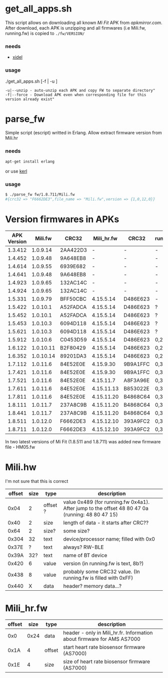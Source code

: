 # get_all_apps.sh
This script allows on downloading all known *Mi Fit* APK from *apkmirror.com*.
After download, each APK is unzipping and all firmwares (i.e Mili.fw, running.fw) is copied to `./fw/VERSION/`

### needs
* [xidel](http://www.videlibri.de/xidel.html)

### usage
./get_all_apps.sh [-f | -u ]

```
-u|--unzip - auto-unzip each APK and copy FW to separate directory"
-f|--force - Download APK even when corresponding file for this version already exist"
```

# parse_fw
Simple script (escript) writted in Erlang. Allow extract firmware version from Mili.hr

### needs
```bash
apt-get install erlang
```
or use [kerl](https://github.com/yrashk/kerl)

### usage
```bash
$ ./parse_fw fw/1.8.711/Mili.fw
#{crc32 => "F6662DE3",file_name => "Mili.fw",version => {1,0,12,0}}
```

# Version firmwares in APKs

| APK Version | Mili.fw | CRC32 | Mili_hr.fw | CRC32 | running.fw | CRC32 | weight.fw | CRC32 |
|-------------|---------|-------|------------|-------|------------|-------|-----------|-------|
| 1.3.412 | 1.0.9.14 | 2AA422D3 | - | - | - | - | ? |
| 1.4.452 | 1.0.9.48 | 9A648EB8 | - | - | - | - | ? |
| 1.4.614 | 1.0.9.55 | 6939E682 | - | - | - | - | ? |
| 1.4.641 | 1.0.9.48 | 9A648EB8 | - | - | - | - | ? |
| 1.4.923 | 1.0.9.65 | 132AC14C | - | - | - | - | ? |
| 1.4.924 | 1.0.9.65 | 132AC14C | - | - | - | - | ? |
| 1.5.331 | 1.0.9.79 | BFF50CBC | 4.15.5.14 | D486E623 | - | - | ? |
| 1.5.422 | 1.0.10.1 | A52FADCA | 4.15.5.14 | D486E623 | ? | 377417e7 | ? |
| 1.5.452 | 1.0.10.1 | A52FADCA | 4.15.5.14 | D486E623 | ? | 377417e7 | ? |
| 1.5.453 | 1.0.10.3 | 6094D118 | 4.15.5.14 | D486E623 | ? | 377417e7 | ? |
| 1.5.621 | 1.0.10.3 | 6094D118 | 4.15.5.14 | D486E623 | ? | 377417e7 | ? |
| 1.5.912 | 1.0.10.6 | C0453D59 | 4.15.5.14 | D486E623 | 0,2,5 | B061711F | ? |
| 1.6.122 | 1.0.10.11 | B2F80429 | 4.15.5.14 | D486E623 | 0,2,8 | 7AABD34F | ? |
| 1.6.352 | 1.0.10.14 | 89201DA3 | 4.15.5.14 | D486E623 | 0,2,8 | 7AABD34F | ? |
| 1.7.112 | 1.0.11.6 | 84E52E0E | 4.15.9.30 | 9B9A1FFC | 0,3,2 | 20F573A1 | ? |
| 1.7.421 | 1.0.11.6 | 84E52E0E | 4.15.9.30 | 9B9A1FFC | 0,3,2 | 20F573A1 | ? |
| 1.7.521 | 1.0.11.6 | 84E52E0E | 4.15.11.7 | A8F3A96E | 0,3,3 | 4CE91321 | ? |
| 1.7.611 | 1.0.11.6 | 84E52E0E | 4.15.11.13 | B853022E | 0,3,3 | 4CE91321 | ? |
| 1.7.811 | 1.0.11.6 | 84E52E0E | 4.15.11.20 | B4868C64 | 0,3,3 | 4CE91321 | ? |
| 1.8.111 | 1.0.11.7 | 237A8C9B | 4.15.11.20 | B4868C64 | 0,3,3 | 4CE91321 | ? |
| 1.8.441 | 1.0.11.7 | 237A8C9B | 4.15.11.20 | B4868C64 | 0,3,3 | 4CE91321 | ? |
| 1.8.511 | 1.0.12.0 | F6662DE3 | 4.15.12.10 | 393A9FC2 | 0,3,3 | 4CE91321 | ? |
| 1.8.711 | 1.0.12.0 | F6662DE3 | 4.15.12.10 | 393A9FC2 | 0,3,3 | 4CE91321 | ? |

In two latest versions of Mi Fit (1.8.511 and 1.8.711) was added new firmware file - HM05.fw

# Mili.hw

I'm not sure that this is correct

| offset | size | type | description |
|--------|------|------|-------------|
| 0x04 | 2 | offset ? | value 0x489 (for running.fw 0x4a1). After jump to the offset 48 80 47 0a (running: 48 80 47 15) |
| 0x40 | 2 | size | length of data - it starts after CRC?? |
| 0x64 | 2 | size? | some size? |
| 0x304 | 32 | text | device/processor name; filled with 0x0 |
| 0x37E | ? | text | always? RW-BLE |
| 0x39A | 32? | text | name of BT device |
| 0x420 | 6 | value | version (in running.fw is text, 8b?) |
| 0x438 | 8 | value | probably some CRC32 value. (In running.fw is filled with 0xFF) |
| 0x440 | X | data  | header? memory data...? |

# Mili_hr.fw

| offset | size | type | description |
|--------|------|------|-------------|
| 0x0 | 0x24 | data | header - only in Mili_hr.fr. Information about firmware for AMS AS7000 |
| 0x1A | 4 | offset | start heart rate biosensor firmware (AS7000) |
| 0x1E | 4 | size | size of heart rate biosensor firmware (AS7000) |
